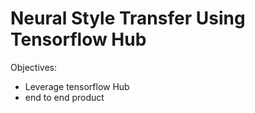 # Neural Style Transfer Using Tensorflow Hub

Objectives:
- Leverage tensorflow Hub 
- end to end product
